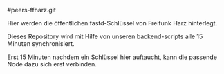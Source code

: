 #peers-ffharz.git

Hier werden die öffentlichen fastd-Schlüssel von Freifunk Harz hinterlegt.

Dieses Repository wird mit Hilfe von unseren backend-scripts alle 15 Minuten synchronisiert.

Erst 15 Minuten nachdem ein Schlüssel hier auftaucht, kann die passende Node dazu sich erst verbinden.
